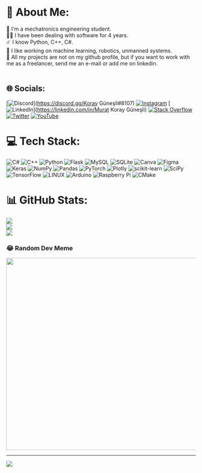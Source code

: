 # 💫 About Me:
🤖 I'm a mechatronics engineering student.<br>👨‍💻 I have been dealing with software for 4 years.<br>☄️ I know Python, C++, C#.<br>🧲 I like working on machine learning, robotics, unmanned systems.<br>👀 All my projects are not on my github profile, but if you want to work with me as a freelancer, send me an e-mail or add me on linkedin.<br><br>


## 🌐 Socials:
[![Discord](https://img.shields.io/badge/Discord-%237289DA.svg?logo=discord&logoColor=white)](https://discord.gg/Koray Güneşli#8107) [![Instagram](https://img.shields.io/badge/Instagram-%23E4405F.svg?logo=Instagram&logoColor=white)](https://instagram.com/koray.gnsl) [![LinkedIn](https://img.shields.io/badge/LinkedIn-%230077B5.svg?logo=linkedin&logoColor=white)](https://linkedin.com/in/Murat Koray Güneşli) [![Stack Overflow](https://img.shields.io/badge/-Stackoverflow-FE7A16?logo=stack-overflow&logoColor=white)](https://stackoverflow.com/users/koray.gnsl) [![Twitter](https://img.shields.io/badge/Twitter-%231DA1F2.svg?logo=Twitter&logoColor=white)](https://twitter.com/guneslikoray) [![YouTube](https://img.shields.io/badge/YouTube-%23FF0000.svg?logo=YouTube&logoColor=white)](https://youtube.com/@koraygunesli) 

# 💻 Tech Stack:
![C#](https://img.shields.io/badge/c%23-%23239120.svg?style=for-the-badge&logo=c-sharp&logoColor=white) ![C++](https://img.shields.io/badge/c++-%2300599C.svg?style=for-the-badge&logo=c%2B%2B&logoColor=white) ![Python](https://img.shields.io/badge/python-3670A0?style=for-the-badge&logo=python&logoColor=ffdd54) ![Flask](https://img.shields.io/badge/flask-%23000.svg?style=for-the-badge&logo=flask&logoColor=white) ![MySQL](https://img.shields.io/badge/mysql-%2300f.svg?style=for-the-badge&logo=mysql&logoColor=white) ![SQLite](https://img.shields.io/badge/sqlite-%2307405e.svg?style=for-the-badge&logo=sqlite&logoColor=white) ![Canva](https://img.shields.io/badge/Canva-%2300C4CC.svg?style=for-the-badge&logo=Canva&logoColor=white) 	![Figma](https://img.shields.io/badge/figma-%23F24E1E.svg?style=for-the-badge&logo=figma&logoColor=white) ![Keras](https://img.shields.io/badge/Keras-%23D00000.svg?style=for-the-badge&logo=Keras&logoColor=white) ![NumPy](https://img.shields.io/badge/numpy-%23013243.svg?style=for-the-badge&logo=numpy&logoColor=white) ![Pandas](https://img.shields.io/badge/pandas-%23150458.svg?style=for-the-badge&logo=pandas&logoColor=white) ![PyTorch](https://img.shields.io/badge/PyTorch-%23EE4C2C.svg?style=for-the-badge&logo=PyTorch&logoColor=white) ![Plotly](https://img.shields.io/badge/Plotly-%233F4F75.svg?style=for-the-badge&logo=plotly&logoColor=white) ![scikit-learn](https://img.shields.io/badge/scikit--learn-%23F7931E.svg?style=for-the-badge&logo=scikit-learn&logoColor=white) ![SciPy](https://img.shields.io/badge/SciPy-%230C55A5.svg?style=for-the-badge&logo=scipy&logoColor=%white) ![TensorFlow](https://img.shields.io/badge/TensorFlow-%23FF6F00.svg?style=for-the-badge&logo=TensorFlow&logoColor=white) ![LINUX](https://img.shields.io/badge/Linux-FCC624?style=for-the-badge&logo=linux&logoColor=black) ![Arduino](https://img.shields.io/badge/-Arduino-00979D?style=for-the-badge&logo=Arduino&logoColor=white) ![Raspberry Pi](https://img.shields.io/badge/-RaspberryPi-C51A4A?style=for-the-badge&logo=Raspberry-Pi) ![CMake](https://img.shields.io/badge/CMake-%23008FBA.svg?style=for-the-badge&logo=cmake&logoColor=white)
# 📊 GitHub Stats:
![](https://github-readme-stats.vercel.app/api?username=koraygnsl&theme=tokyonight&hide_border=false&include_all_commits=true&count_private=true)<br/>
![](https://github-readme-streak-stats.herokuapp.com/?user=koraygnsl&theme=tokyonight&hide_border=false)<br/>
![](https://github-readme-stats.vercel.app/api/top-langs/?username=koraygnsl&theme=tokyonight&hide_border=false&include_all_commits=true&count_private=true&layout=compact)

### 😂 Random Dev Meme
<img src="https://rm.up.railway.app/" width="512px"/>

---
[![](https://visitcount.itsvg.in/api?id=koraygnsl&icon=2&color=6)](https://visitcount.itsvg.in)

<!-- Proudly created with GPRM ( https://gprm.itsvg.in ) -->
